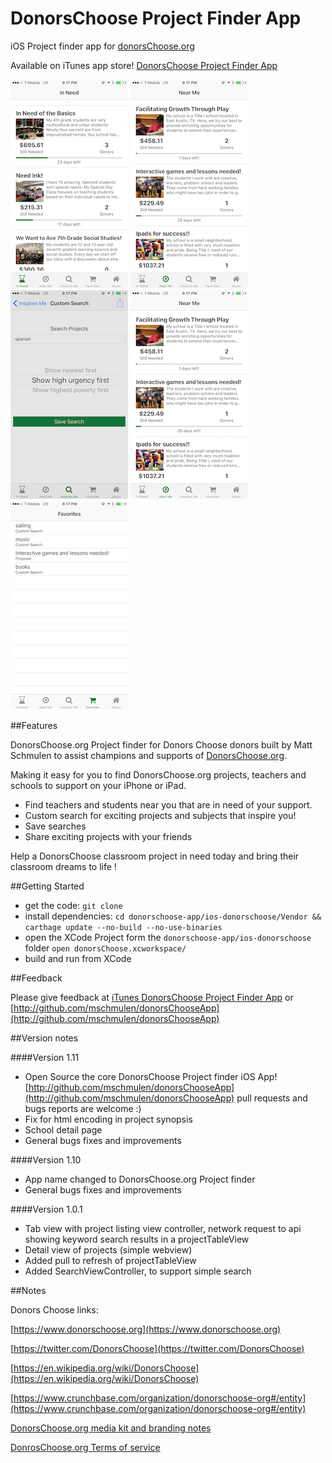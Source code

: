 DonorsChoose Project Finder App
====

iOS Project finder app for [donorsChoose.org](http://donorsChoose.org)

Available on iTunes app store! [DonorsChoose Project Finder App](https://itunes.apple.com/us/app/donors-choose-project-finder/id1074056163?mt=8) 

![Tour One](resources/screenshots/InNeed.png)
![Tour Two](resources/screenshots/ProjectDetail.png)
![Tour Three](resources/screenshots/CustomSearch.png)
![Tour Four](resources/screenshots/NearMe.png)
![Tour Five](resources/screenshots/Favorites.png)

##Features

DonorsChoose.org Project finder for Donors Choose donors built by Matt Schmulen to assist champions and supports of [DonorsChoose.org](http://donorsChoose.org).

Making it easy for you to find DonorsChoose.org projects, teachers and schools to support on your iPhone or iPad.

- Find teachers and students near you that are in need of your support.
- Custom search for exciting projects and subjects that inspire you!
- Save searches
- Share exciting projects with your friends

Help a DonorsChoose classroom project in need today and bring their classroom dreams to life !

##Getting Started

- get the code: `git clone ` 
- install dependencies: `cd donorschoose-app/ios-donorschoose/Vendor && carthage update --no-build --no-use-binaries`
- open the XCode Project form the `donorschoose-app/ios-donorschoose` folder `open donorsChoose.xcworkspace/`
- build and run from XCode 

##Feedback

Please give feedback at [iTunes DonorsChoose Project Finder App](https://itunes.apple.com/us/app/donors-choose-project-finder/id1074056163?mt=8) or  [http://github.com/mschmulen/donorsChooseApp](http://github.com/mschmulen/donorsChooseApp)

##Version notes

####Version 1.11

- Open Source the core DonorsChoose Project finder iOS App! [http://github.com/mschmulen/donorsChooseApp](http://github.com/mschmulen/donorsChooseApp) pull requests and bugs reports are welcome :)
- Fix for html encoding in project synopsis
- School detail page
- General bugs fixes and improvements

####Version 1.10

- App name changed to DonorsChoose.org Project finder
- General bugs fixes and improvements

####Version 1.0.1

- Tab view with project listing view controller, network request to api showing keyword search results in a projectTableView
- Detail view of projects (simple webview)
- Added pull to refresh of projectTableView
- Added SearchViewController, to support simple search

##Notes

Donors Choose links:

[https://www.donorschoose.org](https://www.donorschoose.org)

[https://twitter.com/DonorsChoose](https://twitter.com/DonorsChoose)

[https://en.wikipedia.org/wiki/DonorsChoose](https://en.wikipedia.org/wiki/DonorsChoose)

[https://www.crunchbase.com/organization/donorschoose-org#/entity](https://www.crunchbase.com/organization/donorschoose-org#/entity)

[DonorsChoose.org media kit and branding notes](https://www.donorschoose.org/about/media.html)

[DonrosChoose.org Terms of service ](https://www.donorschoose.org/user-agreement)



